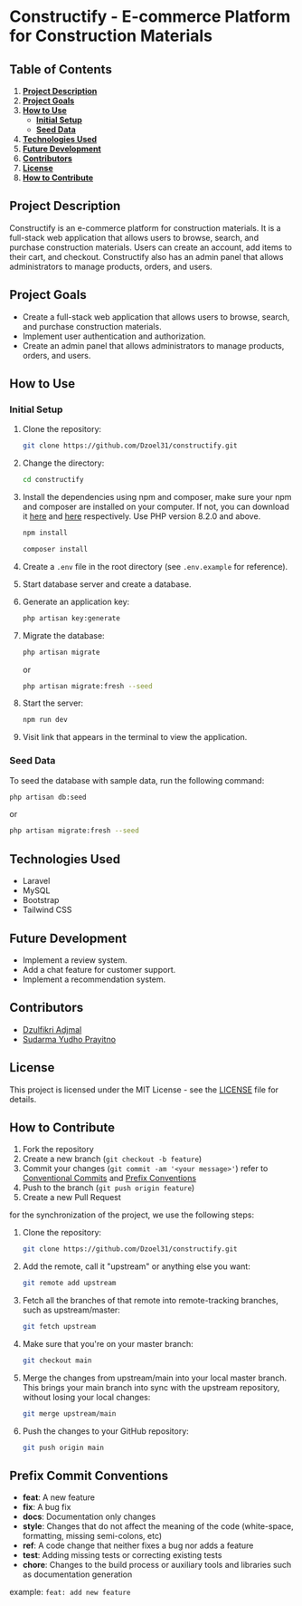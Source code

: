 # Constructify - E-commerce Platform for Construction Materials

## Table of Contents

1. **[Project Description](#project-description)**
2. **[Project Goals](#project-goals)**
3. **[How to Use](#how-to-use)**
   - **[Initial Setup](#initial-setup)**
   - **[Seed Data](#seed-data)**
4. **[Technologies Used](#technologies-used)**
5. **[Future Development](#future-development)**
6. **[Contributors](#contributors)**
7. **[License](#license)**
8. **[How to Contribute](#how-to-contribute)**

## Project Description

Constructify is an e-commerce platform for construction materials. It is a full-stack web application that allows users to browse, search, and purchase construction materials. Users can create an account, add items to their cart, and checkout. Constructify also has an admin panel that allows administrators to manage products, orders, and users.

## Project Goals

- Create a full-stack web application that allows users to browse, search, and purchase construction materials.
- Implement user authentication and authorization.
- Create an admin panel that allows administrators to manage products, orders, and users.

## How to Use

### Initial Setup

1. Clone the repository:

   ```bash
   git clone https://github.com/Dzoel31/constructify.git
    ```

2. Change the directory:

   ```bash
   cd constructify
   ```

3. Install the dependencies using npm and composer, make sure your npm and composer are installed on your computer. If not, you can download it [here](https://nodejs.org/en/download/) and [here](https://getcomposer.org/download/) respectively. Use PHP version 8.2.0 and above.

   ```bash
   npm install
   ```

   ```bash
   composer install
   ```

4. Create a `.env` file in the root directory (see `.env.example` for reference).

5. Start database server and create a database.

6. Generate an application key:

   ```bash
   php artisan key:generate
   ```

7. Migrate the database:

   ```bash
   php artisan migrate
   ```

   or

   ```bash
   php artisan migrate:fresh --seed
   ```

8. Start the server:

   ```bash
   npm run dev
   ```

9. Visit link that appears in the terminal to view the application.

### Seed Data

To seed the database with sample data, run the following command:

   ```bash
   php artisan db:seed
   ```

   or

   ```bash
   php artisan migrate:fresh --seed
   ```

## Technologies Used

- Laravel
- MySQL
- Bootstrap
- Tailwind CSS

## Future Development

- Implement a review system.
- Add a chat feature for customer support.
- Implement a recommendation system.

## Contributors

- [Dzulfikri Adjmal](https://github.com/dzoel31)
- [Sudarma Yudho Prayitno](https://github.com/DharmaYudho)

## License

This project is licensed under the MIT License - see the [LICENSE](LICENSE) file for details.

## How to Contribute

1. Fork the repository
2. Create a new branch (`git checkout -b feature`)
3. Commit your changes (`git commit -am '<your message>'`) refer to [Conventional Commits](https://www.conventionalcommits.org/en/v1.0.0/) and [Prefix Conventions](#prefix-commit-conventions)
4. Push to the branch (`git push origin feature`)
5. Create a new Pull Request

for the synchronization of the project, we use the following steps:

1. Clone the repository:

   ```bash
   git clone https://github.com/Dzoel31/constructify.git
    ```

2. Add the remote, call it "upstream" or anything else you want:

   ```bash
   git remote add upstream
    ```

3. Fetch all the branches of that remote into remote-tracking branches, such as upstream/master:

   ```bash
   git fetch upstream
    ```

4. Make sure that you're on your master branch:

   ```bash
   git checkout main
    ```

5. Merge the changes from upstream/main into your local master branch. This brings your main branch into sync with the upstream repository, without losing your local changes:

    ```bash
    git merge upstream/main
     ```

6. Push the changes to your GitHub repository:

    ```bash
    git push origin main
    ```

## Prefix Commit Conventions

- **feat**: A new feature
- **fix**: A bug fix
- **docs**: Documentation only changes
- **style**: Changes that do not affect the meaning of the code (white-space, formatting, missing semi-colons, etc)
- **ref**: A code change that neither fixes a bug nor adds a feature
- **test**: Adding missing tests or correcting existing tests
- **chore**: Changes to the build process or auxiliary tools and libraries such as documentation generation

example: `feat: add new feature`
